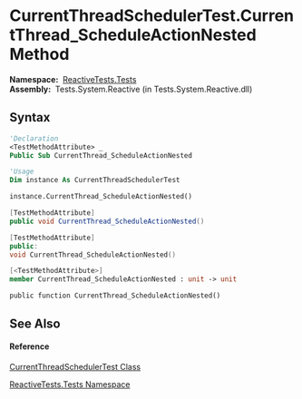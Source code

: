 # CurrentThreadSchedulerTest.CurrentThread\_ScheduleActionNested Method

**Namespace:**  [ReactiveTests.Tests](ReactiveTests.Tests\ReactiveTests.Tests.md)  
**Assembly:**  Tests.System.Reactive (in Tests.System.Reactive.dll)

## Syntax

```vb
'Declaration
<TestMethodAttribute> _
Public Sub CurrentThread_ScheduleActionNested
```

```vb
'Usage
Dim instance As CurrentThreadSchedulerTest

instance.CurrentThread_ScheduleActionNested()
```

```csharp
[TestMethodAttribute]
public void CurrentThread_ScheduleActionNested()
```

```c++
[TestMethodAttribute]
public:
void CurrentThread_ScheduleActionNested()
```

```fsharp
[<TestMethodAttribute>]
member CurrentThread_ScheduleActionNested : unit -> unit 
```

```jscript
public function CurrentThread_ScheduleActionNested()
```

## See Also

#### Reference

[CurrentThreadSchedulerTest Class](CurrentThreadSchedulerTest\CurrentThreadSchedulerTest.md)

[ReactiveTests.Tests Namespace](ReactiveTests.Tests\ReactiveTests.Tests.md)





